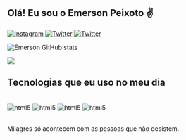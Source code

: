 ## Olá! Eu sou o Emerson Peixoto ✌️

[![Instagram](https://img.shields.io/badge/Instagram-E4405F?style=for-the-badge&logo=instagram&logoColor=white)](https://instagram.com/peixoto.exe7)
[![Twitter](https://img.shields.io/badge/Twitter-1DA1F2?style=for-the-badge&logo=twitter&logoColor=white)](https://twitter.com/e2020e_e)
[![Twitter](https://img.shields.io/badge/LinkedIn-0077B5?style=for-the-badge&logo=linkedin&logoColor=white)](https://www.linkedin.com/in/emerson-peixoto-b89b421a8/)

![Emerson GitHub stats](https://github-readme-stats.vercel.app/api?username=emersonpeixoto&show_icons=true&theme=dracula)

![](https://github.com/emersonpeixoto/snk/raw/output/github-contribution-grid-snake.svg)

## Tecnologias que eu uso no meu dia

<div style="display: inline_block"><br/>
<img align="center" alt="html5" src="https://img.shields.io/badge/HTML5-E34F26?style=for-the-badge&logo=html5&logoColor=white" />
<img align="center" alt="html5" src="https://img.shields.io/badge/Python-14354C?style=for-the-badge&logo=python&logoColor=white" />
<img align="center" alt="html5" src="https://img.shields.io/badge/JavaScript-323330?style=for-the-badge&logo=javascript&logoColor=F7DF1E" />
<img align="center" alt="html5" src="https://img.shields.io/badge/CSS-239120?&style=for-the-badge&logo=css3&logoColor=white" />
</div><br/>

Milagres só acontecem com as pessoas que não desistem.
